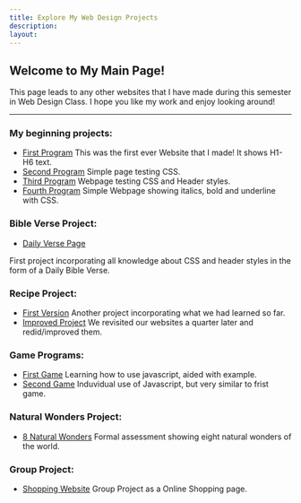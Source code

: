 ```yaml
---
title: Explore My Web Design Projects
description: 
layout:
---
```


## Welcome to My Main Page!

This page leads to any other websites that I have made during this semester in Web Design Class.
I hope you like my work and enjoy looking around!

---

### My beginning projects:
- [First Program](https://mickybee18.github.io/Beginning%20Programs/prg1.htm)
This was the first ever Website that I made! It shows H1-H6 text.
- [Second Program](https://mickybee18.github.io/Beginning%20Programs/prg2.htm)
Simple page testing CSS.
- [Third Program](https://mickybee18.github.io/Beginning%20Programs/prg3.htm)
Webpage testing CSS and Header styles.
- [Fourth Program](https://mickybee18.github.io/Beginning%20Programs/prg4.htm)
Simple Webpage showing italics, bold and underline with CSS.

### Bible Verse Project:
- [Daily Verse Page](https://mickybee18.github.io/Verse/Bible%20Verse.html)

First project incorporating all knowledge about CSS and header styles in the form of a Daily Bible Verse.

### Recipe Project:
- [First Version](https://mickybee18.github.io/recipe/Project%201/Smoothie%20Recipie.htm)
Another project incorporating what we had learned so far.
- [Improved Project](https://mickybee18.github.io/recipe/Smoothie.html)
We revisited our websites a quarter later and redid/improved them.

### Game Programs:
- [First Game](https://mickybee18.github.io/Game%20Project/clicker.html)
Learning how to use javascript, aided with example.
- [Second Game](https://mickybee18.github.io/Game%20Project/clicker2.html)
Induvidual use of Javascript, but very similar to frist game.

### Natural Wonders Project:
- [8 Natural Wonders](https://mickybee18.github.io/Natural/7%20Natural%20Wonders.html)
Formal assessment showing eight natural wonders of the world.

### Group Project:
- [Shopping Website](https://mickybee18.github.io/q1/1.%20Login%20Page/login-page)
Group Project as a Online Shopping page.
